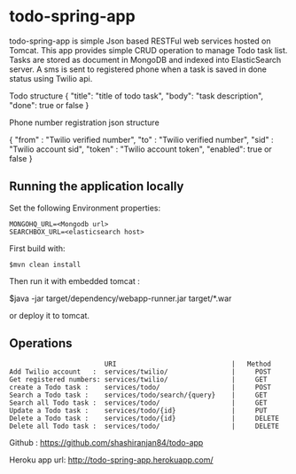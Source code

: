 todo-spring-app
===============

todo-spring-app is simple Json based RESTFul web services hosted on Tomcat. This app provides simple CRUD operation to manage Todo task list. Tasks are stored as document in MongoDB and indexed into ElasticSearch server. A sms is sent to registered phone when a task is saved in done status using Twilio api.

Todo structure
{
 "title": "title of todo task",
  "body": "task description",
  "done": true or false
}

Phone number registration json structure

{
 "from" : "Twilio verified number",
 "to" : "Twilio verified number",
 "sid" : "Twilio account sid",
 "token" : "Twilio account token",
 "enabled": true or false
}


## Running the application locally

Set the following Environment properties:

	MONGOHQ_URL=<Mongodb url>  
	SEARCHBOX_URL=<elasticsearch host>
	
	

First build with:

    $mvn clean install
    
Then run it with embedded tomcat :
	
   $java -jar target/dependency/webapp-runner.jar target/*.war

or deploy it to tomcat.


## Operations
 							URI								|	Method
	Add Twilio account	 :	services/twilio/				|	  POST
	Get registered numbers:	services/twilio/				|	  GET
 	create a Todo task :    services/todo/	 				|     POST
	Search a Todo task :  	services/todo/search/{query}	|     GET
	Search all Todo task :  services/todo/					|     GET
	Update a Todo task :	services/todo/{id}				|	  PUT
	Delete a Todo task :	services/todo/{id}				|	  DELETE
	Delete all Todo task :	services/todo/					|	  DELETE
	

Github : https://github.com/shashiranjan84/todo-app

Heroku  app url: http://todo-spring-app.herokuapp.com/
